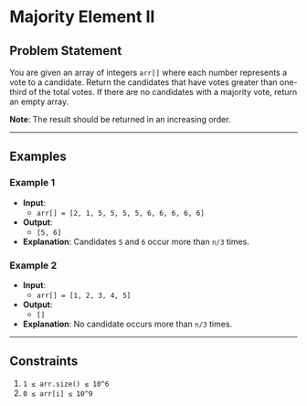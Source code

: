 # Majority Element II

## Problem Statement

You are given an array of integers `arr[]` where each number represents a vote to a candidate. Return the candidates that have votes greater than one-third of the total votes. If there are no candidates with a majority vote, return an empty array.

**Note**: The result should be returned in an increasing order.

---

## Examples

### Example 1
- **Input**: 
  - `arr[] = [2, 1, 5, 5, 5, 5, 6, 6, 6, 6, 6]`
- **Output**: 
  - `[5, 6]`
- **Explanation**: Candidates `5` and `6` occur more than `n/3` times.

### Example 2
- **Input**: 
  - `arr[] = [1, 2, 3, 4, 5]`
- **Output**: 
  - `[]`
- **Explanation**: No candidate occurs more than `n/3` times.

---

## Constraints
1. `1 ≤ arr.size() ≤ 10^6`
2. `0 ≤ arr[i] ≤ 10^9`
